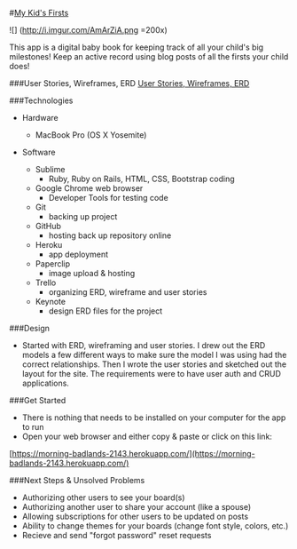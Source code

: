 #[My Kid's Firsts](https://morning-badlands-2143.herokuapp.com/)

![] (http://i.imgur.com/AmArZiA.png =200x)

This app is a digital baby book for keeping track of all your child's big milestones!  Keep an active record using blog posts of all the firsts your child does!

###User Stories, Wireframes, ERD
[User Stories, Wireframes, ERD](https://trello.com/b/SnZUlXRA/wdi-project-2)

###Technologies
* Hardware
    * MacBook Pro (OS X Yosemite)

* Software
    * Sublime
        * Ruby, Ruby on Rails, HTML, CSS, Bootstrap coding
    * Google Chrome web browser
        * Developer Tools for testing code
    * Git
        * backing up project
    * GitHub
        * hosting back up repository online
    * Heroku
        * app deployment
    * Paperclip
        * image upload & hosting
    * Trello
        * organizing ERD, wireframe and user stories
    * Keynote
        * design ERD files for the project

###Design
* Started with ERD, wireframing and user stories.  I drew out the ERD models a few different ways to make sure the model I was using had the correct relationships.  Then I wrote the user stories and sketched out the layout for the site.  The requirements were to have user auth and CRUD applications.

###Get Started
* There is nothing that needs to be installed on your computer for the app to run
* Open your web browser and either copy & paste or click on this link: 

[https://morning-badlands-2143.herokuapp.com/](https://morning-badlands-2143.herokuapp.com/)

###Next Steps & Unsolved Problems
* Authorizing other users to see your board(s)
* Authorizing another user to share your account (like a spouse)
* Allowing subscriptions for other users to be updated on posts
* Ability to change themes for your boards (change font style, colors, etc.)
* Recieve and send "forgot password" reset requests
